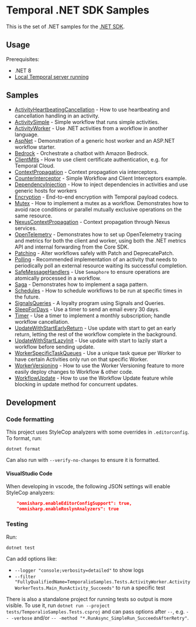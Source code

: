 # Temporal .NET SDK Samples

This is the set of .NET samples for the [.NET SDK](https://github.com/temporalio/sdk-dotnet).

## Usage

Prerequisites:

* .NET 8
* [Local Temporal server running](https://learn.temporal.io/getting_started/dotnet/dev_environment/)

## Samples

<!-- Keep this list in alphabetical order -->
* [ActivityHeartbeatingCancellation](src/ActivityHeartbeatingCancellation) - How to use heartbeating and cancellation handling in an activity.
* [ActivitySimple](src/ActivitySimple) - Simple workflow that runs simple activities.
* [ActivityWorker](src/ActivityWorker) - Use .NET activities from a workflow in another language.
* [AspNet](src/AspNet) - Demonstration of a generic host worker and an ASP.NET workflow starter.
* [Bedrock](src/Bedrock) - Orchestrate a chatbot with Amazon Bedrock.
* [ClientMtls](src/ClientMtls) - How to use client certificate authentication, e.g. for Temporal Cloud.
* [ContextPropagation](src/ContextPropagation) - Context propagation via interceptors.
* [CounterInterceptor](src/CounterInterceptor/) - Simple Workflow and Client Interceptors example.
* [DependencyInjection](src/DependencyInjection) - How to inject dependencies in activities and use generic hosts for workers
* [Encryption](src/Encryption) - End-to-end encryption with Temporal payload codecs.
* [Mutex](src/Mutex) - How to implement a mutex as a workflow. Demonstrates how to avoid race conditions or parallel mutually exclusive operations on the same resource.
* [NexusContextPropagation](src/NexusContextPropagation) - Context propagation through Nexus services.
* [OpenTelemetry](src/OpenTelemetry) - Demonstrates how to set up OpenTelemetry tracing and metrics for both the client and worker, using both the .NET metrics API and internal forwarding from the Core SDK.
* [Patching](src/Patching) - Alter workflows safely with Patch and DeprecatePatch.
* [Polling](src/Polling) - Recommended implementation of an activity that needs to periodically poll an external resource waiting its successful completion.
* [SafeMessageHandlers](src/SafeMessageHandlers) - Use `Semaphore` to ensure operations are atomically processed in a workflow.
* [Saga](src/Saga) - Demonstrates how to implement a saga pattern.
* [Schedules](src/Schedules) - How to schedule workflows to be run at specific times in the future.
* [SignalsQueries](src/SignalsQueries) - A loyalty program using Signals and Queries.
* [SleepForDays](src/SleepForDays/) - Use a timer to send an email every 30 days.
* [Timer](src/Timer) - Use a timer to implement a monthly subscription; handle workflow cancellation.
* [UpdateWithStartEarlyReturn](src/UpdateWithStartEarlyReturn) - Use update with start to get an early return, letting the rest of the workflow complete in the background.
* [UpdateWithStartLazyInit](src/UpdateWithStartLazyInit) - Use update with start to lazily start a workflow before sending update.
* [WorkerSpecificTaskQueues](src/WorkerSpecificTaskQueues) - Use a unique task queue per Worker to have certain Activities only run on that specific Worker.
* [WorkerVersioning](src/WorkerVersioning) - How to use the Worker Versioning feature to more easily deploy changes to Workflow & other code.
* [WorkflowUpdate](src/WorkflowUpdate) - How to use the Workflow Update feature while blocking in update method for concurrent updates.

## Development

### Code formatting

This project uses StyleCop analyzers with some overrides in `.editorconfig`. To format, run:

    dotnet format

Can also run with `--verify-no-changes` to ensure it is formatted.

#### VisualStudio Code

When developing in vscode, the following JSON settings will enable StyleCop analyzers:

```json
    "omnisharp.enableEditorConfigSupport": true,
    "omnisharp.enableRoslynAnalyzers": true
```

### Testing

Run:

    dotnet test

Can add options like:

* `--logger "console;verbosity=detailed"` to show logs
* `--filter "FullyQualifiedName=TemporalioSamples.Tests.ActivityWorker.ActivityWorkerTests.Main_RunActivity_Succeeds"`
  to run a specific test

There is also a standalone project for running tests so output is more visible. To use it, run
`dotnet run --project tests/TemporalioSamples.Tests.csproj` and can pass options after `--`, e.g. `-- -verbose` and/or
`-- -method "*.RunAsync_SimpleRun_SucceedsAfterRetry"`.